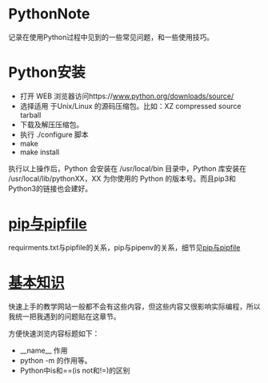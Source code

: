 # PythonNote

记录在使用Python过程中见到的一些常见问题，和一些使用技巧。

# Python安装

- 打开 WEB 浏览器访问https://www.python.org/downloads/source/
- 选择适用 于Unix/Linux 的源码压缩包。比如：XZ compressed source tarball 	
- 下载及解压压缩包。
- 执行 ./configure 脚本
- make
- make install

执行以上操作后，Python 会安装在 /usr/local/bin 目录中，Python 库安装在 /usr/local/lib/pythonXX，XX 为你使用的 Python 的版本号。而且pip3和Python3的链接也会建好。

# [pip与pipfile](pip_pipenv/README.md)

requirments.txt与pipfile的关系，pip与pipenv的关系，细节见[pip与pipfile](pip_pipenv/README.md)


# [基本知识](BasicKnowladge/README.md)

快速上手的教学网站一般都不会有这些内容，但这些内容又很影响实际编程，所以我统一把我遇到的问题贴在这章节。

方便快速浏览内容标题如下：

- \_\_name\_\_ 作用
- python -m 的作用等。
- Python中is和==(is not和!=)的区别

